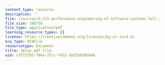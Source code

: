 ```yaml
---
content_type: resource
description: ''
file: /courses/6-172-performance-engineering-of-software-systems-fall-2018/c3f72782f84a2fccf432da255828dab6_3735211.pdf
file_size: 108750
file_type: application/pdf
learning_resource_types: []
license: https://creativecommons.org/licenses/by-nc-sa/4.0/
ocw_type: OCWFile
resourcetype: Document
title: 3play pdf file
uid: c3f72782-f84a-2fcc-f432-da255828dab6
---
```

